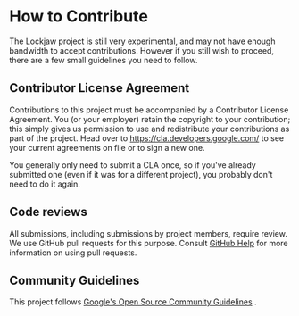 # How to Contribute

The Lockjaw project is still very experimental, and may not have enough bandwidth to accept
contributions. However if you still wish to proceed, there are a few small guidelines you need to
follow.

## Contributor License Agreement

Contributions to this project must be accompanied by a Contributor License Agreement. You (or your
employer) retain the copyright to your contribution; this simply gives us permission to use and
redistribute your contributions as part of the project. Head over
to <https://cla.developers.google.com/> to see your current agreements on file or to sign a new one.

You generally only need to submit a CLA once, so if you've already submitted one
(even if it was for a different project), you probably don't need to do it again.

## Code reviews

All submissions, including submissions by project members, require review. We use GitHub pull
requests for this purpose. Consult
[GitHub Help](https://help.github.com/articles/about-pull-requests/) for more information on using
pull requests.

## Community Guidelines

This project follows [Google's Open Source Community Guidelines](https://opensource.google/conduct/)
.
